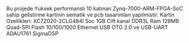 Bu projede Yuksek performanslı 10 katman Zynq-7000-ARM-FPGA-SoC sahip gelistirme kartinin sematik ve pcb tasarimları yapilmistir. 
Kartin Ozellikleri:
  XC7Z020-2CLG484l Soc 
  1GB Cift kanal DDR3L Ram
  128MB Quad-SPI Flash
  10/100/1000 Ethernet
  USB OTG 2.0 ve USB-UART
  ADAU1761 SigmaDSP
  
